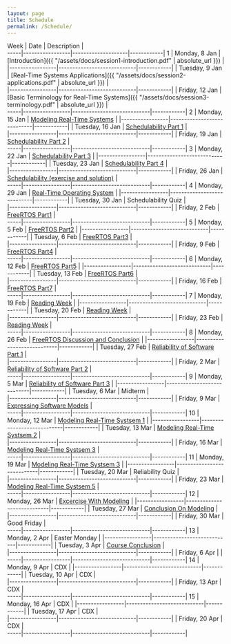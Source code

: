 ```yaml
---
layout: page
title: Schedule
permalink: /Schedule/
---
```


Week | Date            | Description        |  
-----|-----------------|--------------------|------------|
1    | Monday,  8 Jan  | [Introduction]({{ "/assets/docs/session1-introduction.pdf" | absolute_url }})       |
     |-----------------|----------------------------|------------|
     | Tuesday, 9 Jan  | [Real-Time Systems Applications]({{ "/assets/docs/session2-applications.pdf" | absolute_url }})       |  
     |-----------------|----------------------------|------------|
     | Friday, 12 Jan | [Basic Terminology for Real-Time Systems]({{ "/assets/docs/session3-terminology.pdf" | absolute_url }}) |    
-----|-----------------|----------------------------|------------|
2    | Monday, 15 Jan | [Modeling Real-Time Systems](test)       | 
     |-----------------|----------------------------|------------|
     | Tuesday, 16 Jan | [Schedulability Part 1](test)       |  
     |-----------------|----------------------------|------------|
     | Friday, 19 Jan | [Schedulability Part 2](test)       |    
-----|-----------------|----------------------------|------------|
3    | Monday, 22 Jan | [Schedulability Part 3](test)       | 
     |-----------------|----------------------------|------------|
     | Tuesday, 23 Jan | [Schedulability Part 4](test)       |  
     |-----------------|----------------------------|------------|
     | Friday, 26 Jan | [Schedulability (exercise and solution)](test)       |    
-----|-----------------|----------------------------|------------|
4    | Monday, 29 Jan | [Real-Time Operating System](test)       | 
     |-----------------|----------------------------|------------|
     | Tuesday, 30 Jan | Schedulability Quiz       |  
     |-----------------|----------------------------|------------|
     | Friday, 2 Feb | [FreeRTOS Part1](test)       |    
-----|-----------------|----------------------------|------------|
5    | Monday, 5 Feb | [FreeRTOS Part2](test)       | 
     |-----------------|----------------------------|------------|
     | Tuesday, 6 Feb | [FreeRTOS Part3](test)       |  
     |-----------------|----------------------------|------------|
     | Friday, 9 Feb | [FreeRTOS Part4](test)       |    
-----|-----------------|----------------------------|------------|
6    | Monday, 12 Feb | [FreeRTOS Part5](test)       | 
     |-----------------|----------------------------|------------|
     | Tuesday, 13 Feb | [FreeRTOS Part6](test)       |  
     |-----------------|----------------------------|------------|
     | Friday, 16 Feb | [FreeRTOS Part7](test)       |    
-----|-----------------|----------------------------|------------|
7    | Monday, 19 Feb | [Reading Week](test)       | 
     |-----------------|----------------------------|------------|
     | Tuesday, 20 Feb | [Reading Week](test)       |  
     |-----------------|----------------------------|------------|
     | Friday, 23 Feb | [Reading Week](test)       |    
-----|-----------------|----------------------------|------------|
8    | Monday, 26 Feb | [FreeRTOS Discussion and Conclusion](test)       | 
     |-----------------|----------------------------|------------|
     | Tuesday, 27 Feb | [Reliability of Software Part 1](test)       |  
     |-----------------|----------------------------|------------|
     | Friday, 2 Mar | [Reliability of Software Part 2](test)       |    
-----|-----------------|----------------------------|------------|
9    | Monday, 5 Mar | [Reliability of Software Part 3](test)       | 
     |-----------------|----------------------------|------------|
     | Tuesday, 6 Mar | Midterm      |  
     |-----------------|----------------------------|------------|
     | Friday, 9 Mar | [Expressing Software Models](test)       |    
-----|-----------------|----------------------------|------------|
10   | Monday, 12 Mar | [Modeling Real-Time Systsem 1](test)       | 
     |-----------------|----------------------------|------------|
     | Tuesday, 13 Mar | [Modeling Real-Time Systsem 2](test)       |  
     |-----------------|----------------------------|------------|
     | Friday, 16 Mar | [Modeling Real-Time Systsem 3](test)       |    
-----|-----------------|----------------------------|------------|
11   | Monday, 19 Mar | [Modeling Real-Time Systsem 3](test)      | 
     |-----------------|----------------------------|------------|
     | Tuesday, 20 Mar | Reliability Quiz           |  
     |-----------------|----------------------------|------------|
     | Friday, 23 Mar | [Modeling Real-Time Systsem 5](test)       |    
-----|-----------------|----------------------------|------------|
12   | Monday, 26 Mar | [Excercise With Modeling](test)       | 
     |-----------------|----------------------------|------------|
     | Tuesday, 27 Mar | [Conclusion On Modeling](test)       |  
     |-----------------|----------------------------|------------|
     | Friday, 30 Mar |     Good Friday  |    
-----|-----------------|----------------------------|------------|
13   | Monday, 2 Apr | Easter Monday       | 
     |-----------------|----------------------------|------------|
     | Tuesday, 3 Apr | [Course Conclusion](test)        |  
     |-----------------|----------------------------|------------|
     | Friday, 6 Apr |        |    
-----|-----------------|----------------------------|------------|
14   | Monday, 9 Apr | CDX       | 
     |-----------------|----------------------------|------------|
     | Tuesday, 10 Apr | CDX       |  
     |-----------------|----------------------------|------------|
     | Friday, 13 Apr | CDX       |    
-----|-----------------|----------------------------|------------|
15   | Monday, 16 Apr | CDX       | 
     |-----------------|----------------------------|------------|
     | Tuesday, 17 Apr | CDX       |  
     |-----------------|----------------------------|------------|
     | Friday, 20 Apr | CDX       |    
-----|-----------------|----------------------------|------------|
